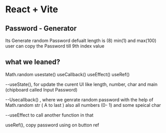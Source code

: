 # React + Vite

## Password - Generator
Its Generate random Password
defualt length is (8)
min(1) and max(100)
user can copy the Password till 9th index value

## what we leaned?


Math.random
usestate()
useCallback()
useEffect()
useRef()

--useState(), for  update the curent UI like length, number, char
and main (chipboard called Input Password)

--Usecallback() , where we genrate random password with the help of Math.random 
str ( A to last )
also all numbers (0- 1) and
 some speical char

 --useEffect to call another function in that 


 useRef(), copy password using on button ref 






